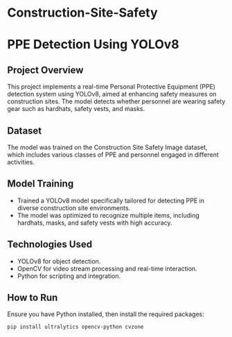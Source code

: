 # Construction-Site-Safety

# PPE Detection Using YOLOv8

## Project Overview
This project implements a real-time Personal Protective Equipment (PPE) detection system using YOLOv8, aimed at enhancing safety measures on construction sites. The model detects whether personnel are wearing safety gear such as hardhats, safety vests, and masks.

## Dataset
The model was trained on the Construction Site Safety Image dataset, which includes various classes of PPE and personnel engaged in different activities.

## Model Training
- Trained a YOLOv8 model specifically tailored for detecting PPE in diverse construction site environments.
- The model was optimized to recognize multiple items, including hardhats, masks, and safety vests with high accuracy.

## Technologies Used
- YOLOv8 for object detection.
- OpenCV for video stream processing and real-time interaction.
- Python for scripting and integration.

## How to Run
Ensure you have Python installed, then install the required packages:
```bash
pip install ultralytics opencv-python cvzone
